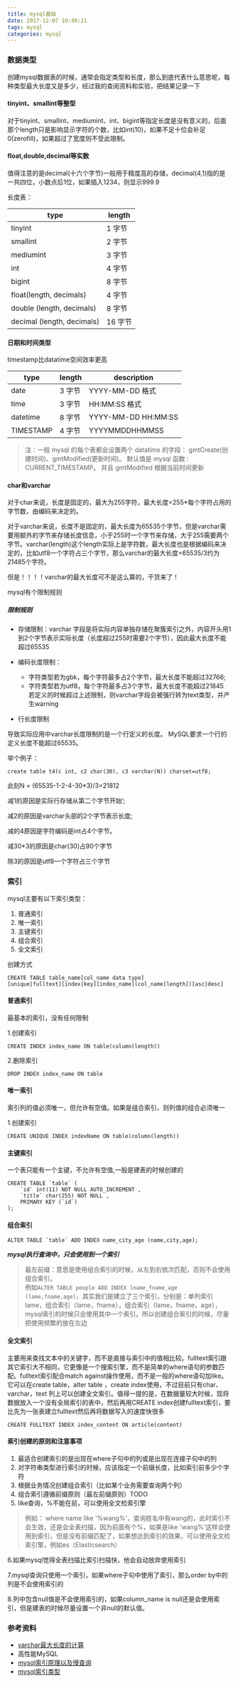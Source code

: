 ```yaml
---
title: mysql基础
date: 2017-12-07 10:49:21
tags: mysql
categories: mysql
---
```

### 数据类型
创建mysql数据表的时候，通常会指定类型和长度，那么到底代表什么意思呢，每种类型最大长度又是多少，经过我的查阅资料和实验，把结果记录一下

#### tinyint、smallint等整型
对于tinyint、smallint、mediumint、int、bigint等指定长度是没有意义的，后面那个length只是影响显示字符的个数，比如int(10)，如果不足十位会补足0(zerofill)，如果超过了宽度则不受此限制。

#### float,double,decimal等实数
值得注意的是decimal(十六个字节)一般用于精度高的存储，decimal(4,1)指的是一共四位，小数点后1位，如果插入1234，则显示999.9

长度表：

| type |  length | 
|-----|---------|
| tinyint | 1 字节 | 
| smallint | 2 字节 |
| mediumint | 3 字节 |
| int   | 4 字节 |
| bigint | 8 字节 |
| float(length, decimals) | 4 字节 |
| double (length, decimals)| 8 字节 |
| decimal (length, decimals) | 16 字节 |

#### 日期和时间类型
timestamp比datatime空间效率更高

| type |  length | description |
|-----|---------|--------------|
| date | 3 字节 | YYYY-MM-DD 格式|
| time | 3 字节 | HH:MM:SS 格式|
| datetime | 8 字节 | YYYY-MM-DD HH:MM:SS |
| TIMESTAMP | 4 字节 | YYYYMMDDHHMMSS |

> 注：一般 mysql 的每个表都会设置两个 datatime 的字段： gmtCreate(创建时间)、gmtModified(更新时间)。 默认值是 mysql 函数 : CURRENT_TIMESTAMP。 并且 gmtModified 根据当前时间更新

#### char和varchar

对于char来说，长度是固定的，最大为255字符，最大长度=255*每个字符占用的字节数，由编码来决定的。

对于varchar来说，长度不是固定的，最大长度为65535个字节，但是varchar需要用额外的字节来存储长度信息，小于255时一个字节来存储，大于255需要两个字节。varchar(length)这个length实际上是字符数，最大长度也是根据编码来决定的，比如utf8一个字符占三个字节，那么varchar的最大长度=65535/3约为21485个字符。

但是！！！！varchar的最大长度可不是这么算的，干货来了！

mysql有个限制规则

##### 限制规则
- 存储限制：varchar 字段是将实际内容单独存储在聚簇索引之外，内容开头用1到2个字节表示实际长度（长度超过255时需要2个字节），因此最大长度不能超过65535
- 编码长度限制：
    - 字符类型若为gbk，每个字符最多占2个字节，最大长度不能超过32766;
    - 字符类型若为utf8，每个字符最多占3个字节，最大长度不能超过21845  
 若定义的时候超过上述限制，则varchar字段会被强行转为text类型，并产生warning
 
- 行长度限制

导致实际应用中varchar长度限制的是一个行定义的长度。 MySQL要求一个行的定义长度不能超过65535。

举个例子：
``` 
create table t4(c int, c2 char(30), c3 varchar(N)) charset=utf8;
```
此刻N =  (65535-1-2-4-30*3)/3=21812

减1的原因是实际行存储从第二个字节开始’;

减2的原因是varchar头部的2个字节表示长度;

减的4原因是字符编码是int占4个字节。

减30*3的原因是char(30)占90个字节

除3的原因是utf8一个字符占三个字节


### 索引

mysql主要有以下索引类型：
1. 普通索引
2. 唯一索引
3. 主键索引
4. 组合索引
5. 全文索引

创建方式

``` 
CREATE TABLE table_name[col_name data type]
[unique|fulltext][index|key][index_name](col_name[length])[asc|desc]
```

#### 普通索引
最基本的索引，没有任何限制


1.创建索引
``` 
CREATE INDEX index_name ON table(column(length))
```
2.删除索引
``` 
DROP INDEX index_name ON table
```

#### 唯一索引
索引列的值必须唯一，但允许有空值。如果是组合索引，则列值的组合必须唯一

1.创建索引
``` 
CREATE UNIQUE INDEX indexName ON table(column(length))
```

#### 主键索引
一个表只能有一个主键，不允许有空值,一般是建表的时候创建的
``` 
CREATE TABLE `table` (
    `id` int(11) NOT NULL AUTO_INCREMENT ,
    `title` char(255) NOT NULL ,
    PRIMARY KEY (`id`)
);
```

#### 组合索引
``` 
ALTER TABLE `table` ADD INDEX name_city_age (name,city,age); 
```
***mysql执行查询中，只会使用到一个索引***  
>最左前缀：意思是使用组合索引的时候，从左到右依次匹配，否则不会使用组合索引。  
例如`ALTER TABLE people ADD INDEX lname_fname_age (lame,fname,age); `其实我们是建立了三个索引，分别是：单列索引lame，组合索引（lame，fname），组合索引（lame，fname，age），mysql索引的时候只会使用其中一个索引。所以创建组合索引的时候，尽量把使用频繁的放在左边

#### 全文索引
主要用来查找文本中的关键字，而不是直接与索引中的值相比较。fulltext索引跟其它索引大不相同，它更像是一个搜索引擎，而不是简单的where语句的参数匹配。fulltext索引配合match against操作使用，而不是一般的where语句加like。它可以在create table，alter table ，create index使用，不过目前只有char、varchar，text 列上可以创建全文索引。值得一提的是，在数据量较大时候，现将数据放入一个没有全局索引的表中，然后再用CREATE index创建fulltext索引，要比先为一张表建立fulltext然后再将数据写入的速度快很多

``` 
CREATE FULLTEXT INDEX index_content ON article(content)
```

#### 索引创建的原则和注意事项
1. 最适合创建索引的是出现在where子句中的列或是出现在连接子句中的列
2. 对字符串类型进行索引的时候，应该指定一个前缀长度，比如索引前多少个字符  
3. 根据业务情况创建组合索引（比如某个业务需要查询两个列）
4. 组合索引遵循前缀原则（最左前缀原则）TODO  
5. like查询，%不能在前，可以使用全文检索引擎

>例如： where name like '%wang%'，查询姓名中有wang的，此时索引不会生效，还是会全表扫描，因为前面有个%，如果是like 'wang%'这样会使用到索引，但是没有前缀匹配了，如果想达到索引的效果，可以使用全文检索引擎，例如es（Elasticsearch）

6.如果mysql觉得全表扫描比索引扫描快，他会自动放弃使用索引

7.mysql查询只使用一个索引，如果where子句中使用了索引，那么order by中的列是不会使用索引的

8.列中包含null值是不会使用索引的，如果column_name is null还是会使用索引，但是建表的时候尽量设置一个非null的默认值。


### 参考资料
- [varchar最大长度的计算](http://www.voidcn.com/article/p-qbqrcutb-kq.html)
- 高性能MySQL
- [mysql索引原理以及慢查询](https://tech.meituan.com/mysql-index.html)
- [mysql索引类型](http://www.cnblogs.com/luyucheng/p/6289714.html)
